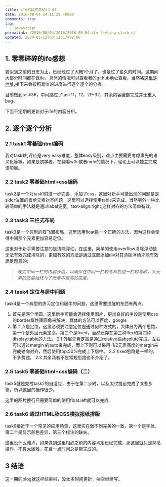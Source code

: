 ```yaml
---
title: ife阶段性总结(1-6)
date: 2016-08-04 14:11:29 +0800
comments: true
tag:
  - javascript
permalink: /2016/08/04/2016/2016-08-04-ife-feeling-slash-s/
updated: 2024-05-12T00:11:17+08:00
---
```


## 1. 零零碎碎的ife感想
  貌似到之前的日志为止，已经经过了大概1个月了，也是过了蛮久的时间。这期间大部分时间都在做ife，具体的情况可以查看我的github地址查看，当然咯[这里是地址](https://github.com/ifestudy/ife-task),接下来会按照具体的进度进行逐个逐个的分析。

  目前做到task36，中间跳过了task11，12，29-32，其余内容全部完成并无重大bug。

  下面不定期的更新对于ife的内容分析。

## 2. 逐个逐个分析

### 2.1 task1 零基础html编码
  我对task1的评价是very easy难度，整体easy级别，难点主要需要考虑事先的语义化等等。如果是初学者，在翻看w3c或者mdn的情况下，理论上可以独立完成该项目。

### 2.2 task2 零基础html+css编码

  task2是一个对task1的进一步完善，添加了css，这里对新手可能出现的问题是是sider位置的表单元素对齐问题，这里可以选择使用table来完成，当然另外一种比较简单的手法就是通过label定宽，text-align:right,这样对齐的方法简单有效。

### 2.3 task3 三栏式布局

  task3是一个典型的双飞翼布局，这里选用float是一个正确的方法，因为这样会使得中间那个元素更加容易定位。

  这里对于新手需要注意的是清除浮动，在这里，简单的使用overflow清除浮动是无法有效完成清除的，更加有效的方法是通过底部添加div对其清除浮动才能有效满足题意的:

  > _改变中间一栏的内容长度，以确保在中间一栏较高和右边一栏较高时，父元素的高度始终为子元素中最高的高度。_

### 2.4 task4 定位与居中问题

  task4是一个典型的练习定位和居中的问题，这里需要提醒的东西有两点。

  1. 首先是两个半圆，这里新手可能会选择使用图片，更加良好的手段是使用css的border属性画圆角来解决，具体的方法可以百度，google
  2. 第二点是定位，这里必须要注意定位是通过何种方式的，大体分为两个思路，第一个是外层元素定高，第二个是fixed，当然还存在第三种flex和第四种display:table的方法。
    2.1 外层元素定高是通过relative或absolute完成，左右可以通过margin 的auto来完成，而上下则可以采用-1/2元素高度的margin来完成轴向对齐，然后使用top:50%完成上下居中。
    2.2 fixed思路是一样的，不多赘述。
    2.3 其余两者不是常规思路也不介绍了。


### 2.5 task5 零基础html+css编码（二）
  
  task5就是完成task2的自适应，由于在第二步时，以及太过提前完成了某些步骤，所以这里的操作很少。

  这里的图片换行只需要简单的使用float:left就可以完成

### 2.6 task6 通过HTML及CSS模拟报纸排版

  task6接近于一个常见的应用场景，这里实在做不到完美的一致，第一个是字体，第二个是显示颜色差异，第三个标注的缺失。

  这里没什么难点，如果做到这里相必之前的内容肯定已经完成，那这里就只是熟悉操作，不算太困难，花费一点时间总是能完成的。

## 3 结语

这一期的blog就这样结束啦，没太多时间更新，抽空继续写。

